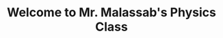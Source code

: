 <!DOCTYPE html>
<html>
<head>
  <title> My first Website</title>
</head>
<body>
<h1> <center>Welcome to Mr. Malassab's Physics Class<center></h1>
<p> 
